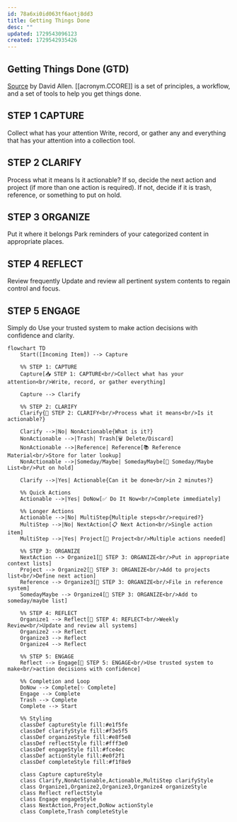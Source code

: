 ```yaml
---
id: 78a6xi0id063tf6aotj8dd3
title: Getting Things Done
desc: ""
updated: 1729543096123
created: 1729542935426
---
```


## Getting Things Done (GTD)

[Source](https://gettingthingsdone.com/) by David Allen. [[acronym.CCORE]] is a
set of principles, a workflow, and a set of tools to help you get things done.

## STEP 1 CAPTURE

Collect what has your attention Write, record, or gather any and everything that
has your attention into a collection tool.

## STEP 2 CLARIFY

Process what it means Is it actionable? If so, decide the next action and
project (if more than one action is required). If not, decide if it is trash,
reference, or something to put on hold.

## STEP 3 ORGANIZE

Put it where it belongs Park reminders of your categorized content in
appropriate places.

## STEP 4 REFLECT

Review frequently Update and review all pertinent system contents to regain
control and focus.

## STEP 5 ENGAGE

Simply do Use your trusted system to make action decisions with confidence and
clarity.

```mermaid
flowchart TD
    Start([Incoming Item]) --> Capture

    %% STEP 1: CAPTURE
    Capture[📥 STEP 1: CAPTURE<br/>Collect what has your attention<br/>Write, record, or gather everything]

    Capture --> Clarify

    %% STEP 2: CLARIFY
    Clarify{🤔 STEP 2: CLARIFY<br/>Process what it means<br/>Is it actionable?}

    Clarify -->|No| NonActionable{What is it?}
    NonActionable -->|Trash| Trash[🗑️ Delete/Discard]
    NonActionable -->|Reference| Reference[📚 Reference Material<br/>Store for later lookup]
    NonActionable -->|Someday/Maybe| SomedayMaybe[💭 Someday/Maybe List<br/>Put on hold]

    Clarify -->|Yes| Actionable{Can it be done<br/>in 2 minutes?}

    %% Quick Actions
    Actionable -->|Yes| DoNow[✅ Do It Now<br/>Complete immediately]

    %% Longer Actions
    Actionable -->|No| MultiStep{Multiple steps<br/>required?}
    MultiStep -->|No| NextAction[📋 Next Action<br/>Single action item]
    MultiStep -->|Yes| Project[🎯 Project<br/>Multiple actions needed]

    %% STEP 3: ORGANIZE
    NextAction --> Organize1[📂 STEP 3: ORGANIZE<br/>Put in appropriate context lists]
    Project --> Organize2[📂 STEP 3: ORGANIZE<br/>Add to projects list<br/>Define next action]
    Reference --> Organize3[📂 STEP 3: ORGANIZE<br/>File in reference system]
    SomedayMaybe --> Organize4[📂 STEP 3: ORGANIZE<br/>Add to someday/maybe list]

    %% STEP 4: REFLECT
    Organize1 --> Reflect[🔄 STEP 4: REFLECT<br/>Weekly Review<br/>Update and review all systems]
    Organize2 --> Reflect
    Organize3 --> Reflect
    Organize4 --> Reflect

    %% STEP 5: ENGAGE
    Reflect --> Engage[🎯 STEP 5: ENGAGE<br/>Use trusted system to make<br/>action decisions with confidence]

    %% Completion and Loop
    DoNow --> Complete[✨ Complete]
    Engage --> Complete
    Trash --> Complete
    Complete --> Start

    %% Styling
    classDef captureStyle fill:#e1f5fe
    classDef clarifyStyle fill:#f3e5f5
    classDef organizeStyle fill:#e8f5e8
    classDef reflectStyle fill:#fff3e0
    classDef engageStyle fill:#fce4ec
    classDef actionStyle fill:#e0f2f1
    classDef completeStyle fill:#f1f8e9

    class Capture captureStyle
    class Clarify,NonActionable,Actionable,MultiStep clarifyStyle
    class Organize1,Organize2,Organize3,Organize4 organizeStyle
    class Reflect reflectStyle
    class Engage engageStyle
    class NextAction,Project,DoNow actionStyle
    class Complete,Trash completeStyle
```
